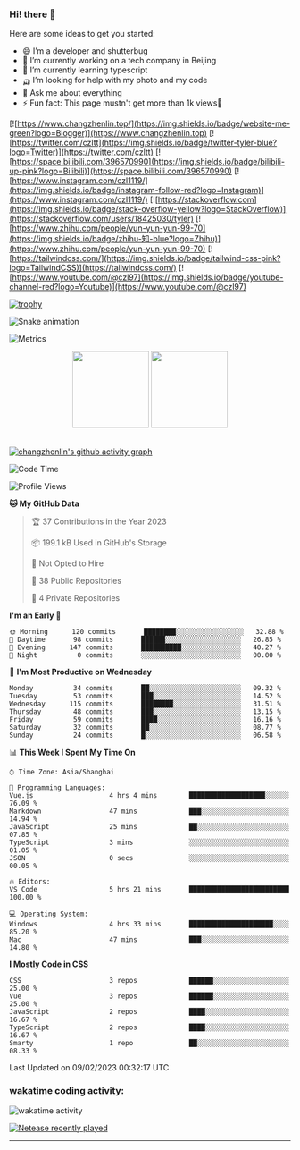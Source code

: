 
### Hi! there 👋


Here are some ideas to get you started:

- 😄 I’m a developer and shutterbug
- 🔭 I’m currently working on a tech company in Beijing
- 🌱 I’m currently learning typescript
- 🛺 I’m looking for help with my photo and my code
- 💬 Ask me about everything
- ⚡ Fun fact: This page mustn't get more than 1k views🤣

[![https://www.changzhenlin.top/](https://img.shields.io/badge/website-me-green?logo=Blogger)](https://www.changzhenlin.top)
[![https://twitter.com/czltt](https://img.shields.io/badge/twitter-tyler-blue?logo=Twitter)](https://twitter.com/czltt)
[![https://space.bilibili.com/396570990](https://img.shields.io/badge/bilibili-up-pink?logo=Bilibili)](https://space.bilibili.com/396570990)
[![https://www.instagram.com/czl1119/](https://img.shields.io/badge/instagram-follow-red?logo=Instagram)](https://www.instagram.com/czl1119/)
[![https://stackoverflow.com](https://img.shields.io/badge/stack-overflow-yellow?logo=StackOverflow)](https://stackoverflow.com/users/18425030/tyler)
[![https://www.zhihu.com/people/yun-yun-yun-99-70](https://img.shields.io/badge/zhihu-知-blue?logo=Zhihu)](https://www.zhihu.com/people/yun-yun-yun-99-70)
[![https://tailwindcss.com/](https://img.shields.io/badge/tailwind-css-pink?logo=TailwindCSS)](https://tailwindcss.com/)
[![https://www.youtube.com/@czl97](https://img.shields.io/badge/youtube-channel-red?logo=Youtube)](https://www.youtube.com/@czl97)

[![trophy](https://github-profile-trophy.vercel.app/?username=changzhenlin)](https://github.com/ryo-ma/github-profile-trophy)

![Snake animation](https://github.com/changzhenlin/changzhenlin/blob/output/github-contribution-grid-snake.svg)

![Metrics](https://metrics.lecoq.io/changzhenlin?template=classic&isocalendar=1&fortune=1&code=1&people=1&discussions=1&achievements=1&pagespeed=1&tweets=1&base=header%2C%20activity%2C%20community%2C%20repositories%2C%20metadata&base.indepth=false&base.hireable=false&base.skip=false&isocalendar=false&isocalendar.duration=half-year&people=false&people.limit=24&people.identicons=false&people.identicons.hide=false&people.size=28&people.types=followers%2C%20following&people.shuffle=false&discussions=false&discussions.categories=true&discussions.categories.limit=0&achievements=false&achievements.threshold=C&achievements.secrets=true&achievements.display=detailed&achievements.limit=0&code=false&code.lines=12&code.load=400&code.days=3&code.visibility=public&pagespeed=false&pagespeed.url=.user.website&pagespeed.detailed=false&pagespeed.screenshot=false&pagespeed.pwa=false&tweets=false&tweets.user=czltt&tweets.attachments=false&tweets.limit=2&fortune=false&config.timezone=Etc%2FGMT-8)

<!-- GitHub数据统计 -->
<div align="center">
  <img height="137px" src="https://github-readme-stats-git-masterrstaa-rickstaa.vercel.app/api?username=changzhenlin&hide_title=true&hide_border=true&show_icons=trueline_height=21&text_color=000&icon_color=000&theme=graywhite" />
  <img height="137px" src="https://github-readme-stats-git-masterrstaa-rickstaa.vercel.app/api/top-langs/?username=changzhenlin&hide_title=true&hide_border=true&layout=compact&langs_count=6&text_color=000&icon_color=fff&theme=graywhite" />
</div>

<!-- 连续提交代码天数记录 -->
<!-- <div align="center">
 <img style="float:right" width="260" src="https://media.giphy.com/media/G90BPjJbzidJIbVs54/giphy.gif" />
  <img width="590" src="https://github-readme-streak-stats.herokuapp.com/?user=changzhenlin&hide_border=true" />
</div> -->
<br>

<!-- [![changzhenlin's github activity graph](https://activity-graph.herokuapp.com/graph?username=changzhenlin&theme=dracula)](https://github.com/changzhenlin) -->
[![changzhenlin's github activity graph](https://github-readme-activity-graph.cyclic.app/graph?username=changzhenlin&theme=dracula&hide_border=true)](https://github.com/changzhenlin)

<!-- START_SECTION:waka -->
![Code Time](http://img.shields.io/badge/Code%20Time-2%2C556%20hrs%2034%20mins-blue)

![Profile Views](http://img.shields.io/badge/Profile%20Views-2-blue)

**🐱 My GitHub Data** 

> 🏆 37 Contributions in the Year 2023
 > 
> 📦 199.1 kB Used in GitHub's Storage 
 > 
> 🚫 Not Opted to Hire
 > 
> 📜 38 Public Repositories 
 > 
> 🔑 4 Private Repositories  
 > 
**I'm an Early 🐤** 

```text
🌞 Morning      120 commits       ████████░░░░░░░░░░░░░░░░░   32.88 % 
🌆 Daytime       98 commits       ██████░░░░░░░░░░░░░░░░░░░   26.85 % 
🌃 Evening      147 commits       ██████████░░░░░░░░░░░░░░░   40.27 % 
🌙 Night          0 commits       ░░░░░░░░░░░░░░░░░░░░░░░░░   00.00 % 

```
📅 **I'm Most Productive on Wednesday** 

```text
Monday          34 commits       ██░░░░░░░░░░░░░░░░░░░░░░░   09.32 % 
Tuesday         53 commits       ███░░░░░░░░░░░░░░░░░░░░░░   14.52 % 
Wednesday      115 commits       ████████░░░░░░░░░░░░░░░░░   31.51 % 
Thursday        48 commits       ███░░░░░░░░░░░░░░░░░░░░░░   13.15 % 
Friday          59 commits       ████░░░░░░░░░░░░░░░░░░░░░   16.16 % 
Saturday        32 commits       ██░░░░░░░░░░░░░░░░░░░░░░░   08.77 % 
Sunday          24 commits       █░░░░░░░░░░░░░░░░░░░░░░░░   06.58 % 

```


📊 **This Week I Spent My Time On** 

```text
⌚︎ Time Zone: Asia/Shanghai

💬 Programming Languages: 
Vue.js                   4 hrs 4 mins        ███████████████████░░░░░░   76.09 % 
Markdown                 47 mins             ███░░░░░░░░░░░░░░░░░░░░░░   14.94 % 
JavaScript               25 mins             ██░░░░░░░░░░░░░░░░░░░░░░░   07.85 % 
TypeScript               3 mins              ░░░░░░░░░░░░░░░░░░░░░░░░░   01.05 % 
JSON                     0 secs              ░░░░░░░░░░░░░░░░░░░░░░░░░   00.05 % 

🔥 Editors: 
VS Code                  5 hrs 21 mins       █████████████████████████   100.00 % 

💻 Operating System: 
Windows                  4 hrs 33 mins       █████████████████████░░░░   85.20 % 
Mac                      47 mins             ███░░░░░░░░░░░░░░░░░░░░░░   14.80 % 

```

**I Mostly Code in CSS** 

```text
CSS                      3 repos             ██████░░░░░░░░░░░░░░░░░░░   25.00 % 
Vue                      3 repos             ██████░░░░░░░░░░░░░░░░░░░   25.00 % 
JavaScript               2 repos             ████░░░░░░░░░░░░░░░░░░░░░   16.67 % 
TypeScript               2 repos             ████░░░░░░░░░░░░░░░░░░░░░   16.67 % 
Smarty                   1 repo              ██░░░░░░░░░░░░░░░░░░░░░░░   08.33 % 

```



 Last Updated on 09/02/2023 00:32:17 UTC
<!--END_SECTION:waka-->

### wakatime coding activity:
![wakatime activity](https://wakatime.com/share/@49f7718f-695e-418d-8c8b-7a1308f135bf/80f4e743-f82f-43f5-8990-3e247b6b16c5.svg)

[![Netease recently played](https://netease-recent-profile.vercel.app/?id=437226058&width=850)](https://netease-recent-profile.vercel.app/?id=437226058&width=850)

---



